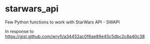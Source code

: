 # starwars_api
Few Python functions to work with StarWars API - SWAPI

In response to
https://gist.github.com/wryfi/a34452ac0f6ae89e45c5dbc2c8a40c38
